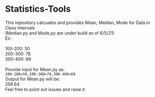 # Statistics-Tools

This repository calcuates and provides Mean, Median, Mode for Data in Class Intervals\
(Median.py and Mode.py are under build as of 6/5/21)\
Ex:\
<br />
100-200: 50\
200-300: 78\
300-400: 69\
<br />
Provide input for Mean.py as:\
```100-200=50,200-300=78,300-400=69```\
Output for Mean.py will be:\
259.64\
Feel free to point out issues and raise it.
